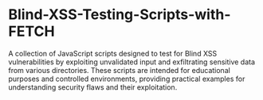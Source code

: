 # Blind-XSS-Testing-Scripts-with-FETCH
A collection of JavaScript scripts designed to test for Blind XSS vulnerabilities by exploiting unvalidated input and exfiltrating sensitive data from various directories. These scripts are intended for educational purposes and controlled environments, providing practical examples for understanding security flaws and their exploitation.

